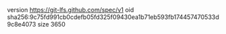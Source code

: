 version https://git-lfs.github.com/spec/v1
oid sha256:9c75fd991cb0cdefb05fd325f09430ea1b71eb593fb174457470533d9c8e4073
size 3650
